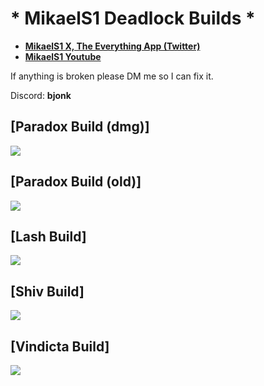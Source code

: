 # * MikaelS1 Deadlock Builds *

* [**MikaelS1 X, The Everything App (Twitter)**](https://x.com/MikaelS_1)
* [**MikaelS1 Youtube**](https://www.youtube.com/@mikaels_1)

If anything is broken please DM me so I can fix it. 

Discord: **bjonk**

## [Paradox Build (dmg)]
![](https://i.imgur.com/QzCsQQn.png)

## [Paradox Build (old)]
![](https://i.imgur.com/DofUmPv.png)

## [Lash Build]
![](https://i.imgur.com/vQAGsmm.png)

## [Shiv Build]
![](https://i.imgur.com/LFWDjWE.png)

## [Vindicta Build]
![](https://i.imgur.com/P7Hm2YY.png)
